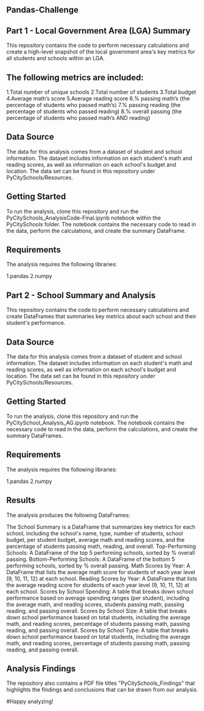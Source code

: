 
## Pandas-Challenge
## Part 1 - Local Government Area (LGA) Summary
This repository contains the code to perform necessary calculations and create a high-level snapshot of the local government area's key metrics for all students and schools within an LGA.

## The following metrics are included:

1.Total number of unique schools
2.Total number of students
3.Total budget
4.Average math’s score
5.Average reading score
6.% passing math’s (the percentage of students who passed math’s)
7.% passing reading (the percentage of students who passed reading)
8.% overall passing (the percentage of students who passed math’s AND reading)
## Data Source
The data for this analysis comes from a dataset of student and school information. The dataset includes information on each student's math and reading scores, as well as information on each school's budget and location. The data set can be found in this repository under PyCitySchools/Resources.

## Getting Started
To run the analysis, clone this repository and run the PyCitySchools_AnalysisCode-Final.ipynb notebook within the PyCitySchools folder. The notebook contains the necessary code to read in the data, perform the calculations, and create the summary DataFrame.

## Requirements
The analysis requires the following libraries:

1.pandas
2.numpy

## Part 2 - School Summary and Analysis
This repository contains the code to perform necessary calculations and create DataFrames that summaries key metrics about each school and their student's performance.

## Data Source
The data for this analysis comes from a dataset of student and school information. The dataset includes information on each student's math and reading scores, as well as information on each school's budget and location. The data set can be found in this repository under PyCitySchools/Resources.

## Getting Started
To run the analysis, clone this repository and run the PyCitySchool_Analysis_AG.ipynb notebook. The notebook contains the necessary code to read in the data, perform the calculations, and create the summary DataFrames.

## Requirements
The analysis requires the following libraries:

1.pandas
2.numpy

## Results
The analysis produces the following DataFrames:

The School Summary is a DataFrame that summarizes key metrics for each school, including the school's name, type, number of students, school budget, per student budget, average math and reading scores, and the percentage of students passing math, reading, and overall.
Top-Performing Schools: A DataFrame of the top 5 performing schools, sorted by % overall passing.
Bottom-Performing Schools: A DataFrame of the bottom 5 performing schools, sorted by % overall passing.
Math Scores by Year: A DataFrame that lists the average math score for students of each year level (9, 10, 11, 12) at each school.
Reading Scores by Year: A DataFrame that lists the average reading score for students of each year level (9, 10, 11, 12) at each school.
Scores by School Spending: A table that breaks down school performance based on average spending ranges (per student), including the average math, and reading scores, students passing math, passing reading, and passing overall.
Scores by School Size: A table that breaks down school performance based on total students, including the average math, and reading scores, percentage of students passing math, passing reading, and passing overall.
Scores by School Type: A table that breaks down school performance based on total students, including the average math, and reading scores, percentage of students passing math, passing reading, and passing overall.

## Analysis Findings
The repository also contains a PDF file titles "PyCitySchools_Findings" that highlights the findings and conclusions that can be drawn from our analysis.


#Happy analyzing!

